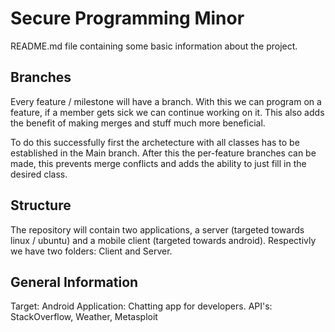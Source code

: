 # Secure Programming Minor
README.md file containing some basic information about the project.

## Branches
Every feature / milestone will have a branch. With this we can program on a feature, if a member gets sick we can continue working on it.
This also adds the benefit of making merges and stuff much more beneficial.

To do this successfully first the archetecture with all classes has to be established in the Main branch. After this the per-feature branches can be made, this prevents merge conflicts and adds the ability to just fill in the desired class.

## Structure
The repository will contain two applications, a server (targeted towards linux / ubuntu) and a mobile client (targeted towards android).
Respectivly we have two folders: Client and Server.

## General Information
Target: Android
Application: Chatting app for developers.
API's: StackOverflow, Weather, Metasploit
